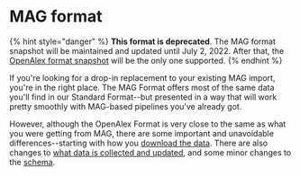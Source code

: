 # MAG format

{% hint style="danger" %}
**This format is deprecated**. The MAG format snapshot will be maintained and updated until July 2, 2022. After that, the [OpenAlex format snapshot](../) will be the only one supported.
{% endhint %}

If you're looking for a drop-in replacement to your existing MAG import, you're in the right place. The MAG Format offers most of the same data you'll find in our Standard Format--but presented in a way that will work pretty smoothly with MAG-based pipelines you've already got.

However, although the OpenAlex Format is very close to the same as what you were getting from MAG, there are some important and unavoidable differences--starting with how you [download the data](how-to-download.md). There are also changes to [what data is collected and updated](mag-migration-guide.md), and some minor changes to the [schema](mag-format-schema.md).







